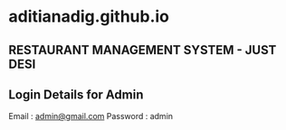 # aditianadig.github.io


RESTAURANT MANAGEMENT SYSTEM - JUST DESI
--------------------------------

Login Details for Admin
-----------------------

Email : admin@gmail.com
Password : admin
